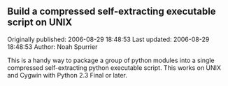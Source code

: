 ## Build a compressed self-extracting executable script on UNIX 
Originally published: 2006-08-29 18:48:53 
Last updated: 2006-08-29 18:48:53 
Author: Noah Spurrier 
 
This is a handy way to package a group of python modules into a single compressed self-extracting python executable script. This works on UNIX and Cygwin with Python 2.3 Final or later.
